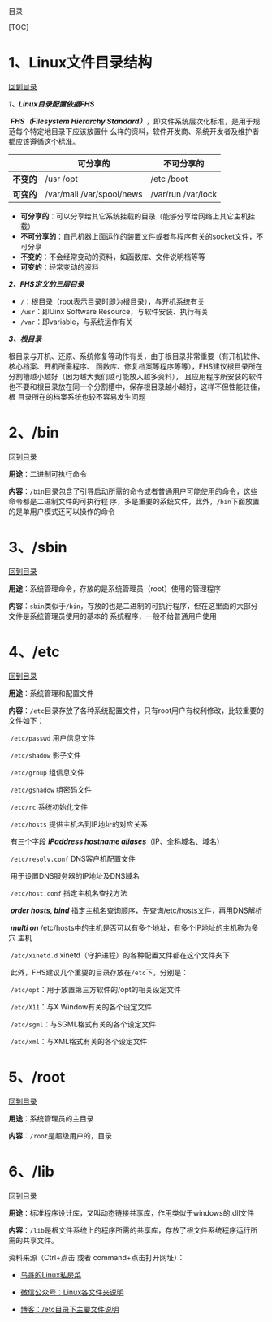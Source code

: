 <a name="mulu">目录</a>

[TOC]



# 1、Linux文件目录结构

<a href="#mulu">回到目录</a>

***1、Linux目录配置依据FHS***

​	***FHS（Filesystem Hierarchy Standard）***，即文件系统层次化标准，是用于规范每个特定地目录下应该放置什	么样的资料，软件开发商、系统开发者及维护者都应该遵循这个标准。

|            | 可分享的                         | 不可分享的                |
| ---------- | -------------------------------- | ------------------------- |
| **不变的** | /usr        /opt                 | /etc        /boot         |
| **可变的** | /var/mail        /var/spool/news | /var/run        /var/lock |

- **可分享的**：可以分享给其它系统挂载的目录（能够分享给网络上其它主机挂载）
- **不可分享的**：自己机器上面运作的装置文件或者与程序有关的socket文件，不可分享
- **不变的**：不会经常变动的资料，如函数库、文件说明档等等
- **可变的**：经常变动的资料

***2、FHS定义的三层目录***

- `/`：根目录（root表示目录时即为根目录），与开机系统有关
- `/usr`：即Uinx Software Resource，与软件安装、执行有关
- `/var`：即variable，与系统运作有关

***3、根目录***

​	根目录与开机、还原、系统修复等动作有关，由于根目录非常重要（有开机软件、核心档案、开机所需程序、	函数库、修复档案等程序等等），FHS建议根目录所在分割槽越小越好（因为越大我们越可能放入越多资料），	且应用程序所安装的软件也不要和根目录放在同一个分割槽中，保存根目录越小越好，这样不但性能较佳，根	目录所在的档案系统也较不容易发生问题

# 2、/bin

<a href="#mulu">回到目录</a>

**用途**：二进制可执行命令

**内容**：`/bin`目录包含了引导启动所需的命令或者普通用户可能使用的命令，这些命令都是二进制文件的可执行程			序，多是重要的系统文件，此外，`/bin`下面放置的是单用户模式还可以操作的命令

# 3、/sbin

<a href="#mulu">回到目录</a>

**用途**：系统管理命令，存放的是系统管理员（root）使用的管理程序

**内容**：`sbin`类似于`/bin`，存放的也是二进制的可执行程序，但在这里面的大部分文件是系统管理员使用的基本的			系统程序，一般不给普通用户使用

# 4、/etc

<a href="#mulu">回到目录</a>

**用途**：系统管理和配置文件

**内容**：`/etc`目录存放了各种系统配置文件，只有root用户有权利修改，比较重要的文件如下：

​				`/etc/passwd`	用户信息文件

​				`/etc/shadow`	影子文件

​				`/etc/group`	组信息文件

​				`/etc/gshadow`	组密码文件

​				`/etc/rc`	系统初始化文件

​				`/etc/hosts`	提供主机名到IP地址的对应关系

​										  有三个字段 ***IPaddress hostname aliases***（IP、全称域名、域名）

​				`/etc/resolv.conf`	DNS客户机配置文件

​													  用于设置DNS服务器的IP地址及DNS域名

​				`/etc/host.conf`	指定主机名查找方法

​												  ***order hosts, bind***	指定主机名查询顺序，先查询/etc/hosts文件，再用DNS解析

​												  ***multi on***	/etc/hosts中的主机是否可以有多个地址，有多个IP地址的主机称为多穴																	主机

​				`/etc/xinetd.d`	xinetd（守护进程）的各种配置文件都在这个文件夹下			

​			此外，FHS建议几个重要的目录存放在`/etc`下，分别是：

​				`/etc/opt`：用于放置第三方软件的/opt的相关设定文件

​				`/etc/X11`：与X Window有关的各个设定文件

​				`/etc/sgml`：与SGML格式有关的各个设定文件

​				`/etc/xml`：与XML格式有关的各个设定文件

# 5、/root

<a href="#mulu">回到目录</a>

**用途**：系统管理员的主目录

**内容**：`/root`是超级用户的，目录

# 6、/lib

<a href="#mulu">回到目录</a>

**用途**：标准程序设计库，又叫动态链接共享库，作用类似于windows的.dll文件

**内容**：`/lib`是根文件系统上的程序所需的共享库，存放了根文件系统程序运行所需的共享文件。









资料来源（Ctrl+点击 或者 command+点击打开网址）：

- [鸟哥的Linux私房菜](http://linux.vbird.org/linux_basic/0210filepermission.php#dir)

- [微信公众号：Linux各文件夹说明](https://mp.weixin.qq.com/s/tsfQcw-bsqWEEncRR8f4Sg)
- [博客：/etc目录下主要文件说明](https://www.cnblogs.com/daiyacheng1991/p/11470921.html)









































